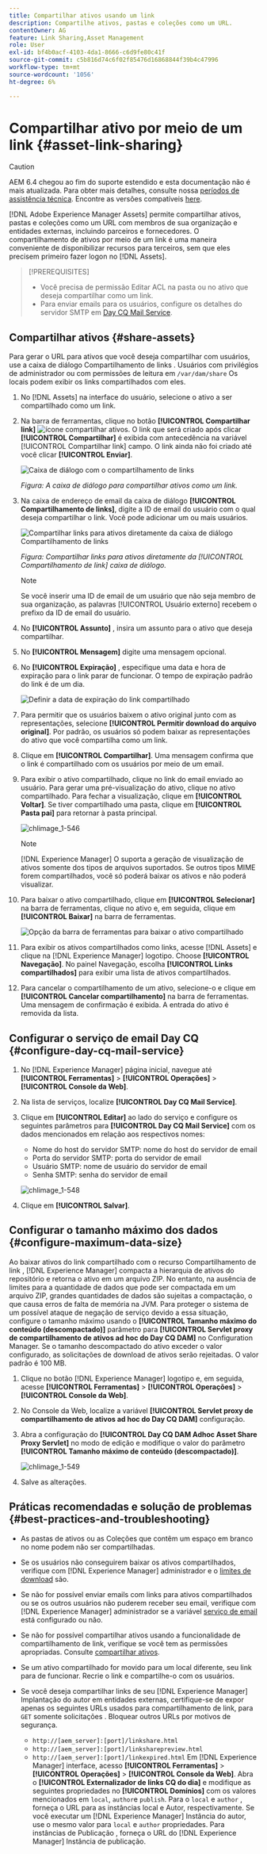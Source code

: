 ```yaml
---
title: Compartilhar ativos usando um link
description: Compartilhe ativos, pastas e coleções como um URL.
contentOwner: AG
feature: Link Sharing,Asset Management
role: User
exl-id: bf4b0acf-4103-4da1-8666-c6d9fe80c41f
source-git-commit: c5b816d74c6f02f85476d16868844f39b4c47996
workflow-type: tm+mt
source-wordcount: '1056'
ht-degree: 6%

---
```


# Compartilhar ativo por meio de um link {#asset-link-sharing}

>[!CAUTION]
>
>AEM 6.4 chegou ao fim do suporte estendido e esta documentação não é mais atualizada. Para obter mais detalhes, consulte nossa [períodos de assistência técnica](https://helpx.adobe.com/br/support/programs/eol-matrix.html). Encontre as versões compatíveis [here](https://experienceleague.adobe.com/docs/).

[!DNL Adobe Experience Manager Assets] permite compartilhar ativos, pastas e coleções como um URL com membros de sua organização e entidades externas, incluindo parceiros e fornecedores. O compartilhamento de ativos por meio de um link é uma maneira conveniente de disponibilizar recursos para terceiros, sem que eles precisem primeiro fazer logon no [!DNL Assets].

>[!PREREQUISITES]
>
>* Você precisa de permissão Editar ACL na pasta ou no ativo que deseja compartilhar como um link.
>* Para enviar emails para os usuários, configure os detalhes do servidor SMTP em [Day CQ Mail Service](#configmailservice).


## Compartilhar ativos {#share-assets}

Para gerar o URL para ativos que você deseja compartilhar com usuários, use a caixa de diálogo Compartilhamento de links . Usuários com privilégios de administrador ou com permissões de leitura em `/var/dam/share` Os locais podem exibir os links compartilhados com eles.

1. No [!DNL Assets] na interface do usuário, selecione o ativo a ser compartilhado como um link.
1. Na barra de ferramentas, clique no botão **[!UICONTROL Compartilhar link]** ![ícone compartilhar ativos](assets/assets_share.png). O link que será criado após clicar **[!UICONTROL Compartilhar]** é exibida com antecedência na variável [!UICONTROL Compartilhar link] campo. O link ainda não foi criado até você clicar **[!UICONTROL Enviar]**.

   ![Caixa de diálogo com o compartilhamento de links](assets/chlimage_1-542.png)

   *Figura: A caixa de diálogo para compartilhar ativos como um link.*

1. Na caixa de endereço de email da caixa de diálogo **[!UICONTROL Compartilhamento de links]**, digite a ID de email do usuário com o qual deseja compartilhar o link. Você pode adicionar um ou mais usuários.

   ![Compartilhar links para ativos diretamente da caixa de diálogo Compartilhamento de links](assets/chlimage_1-543.png)

   *Figura: Compartilhar links para ativos diretamente da [!UICONTROL Compartilhamento de link] caixa de diálogo.*

   >[!NOTE]
   >
   >Se você inserir uma ID de email de um usuário que não seja membro de sua organização, as palavras [!UICONTROL Usuário externo] recebem o prefixo da ID de email do usuário.

1. No **[!UICONTROL Assunto]** , insira um assunto para o ativo que deseja compartilhar.
1. No **[!UICONTROL Mensagem]** digite uma mensagem opcional.

1. No **[!UICONTROL Expiração]** , especifique uma data e hora de expiração para o link parar de funcionar. O tempo de expiração padrão do link é de um dia.

   ![Definir a data de expiração do link compartilhado](assets/chlimage_1-544.png)

1. Para permitir que os usuários baixem o ativo original junto com as representações, selecione **[!UICONTROL Permitir download do arquivo original]**. Por padrão, os usuários só podem baixar as representações do ativo que você compartilha como um link.

1. Clique em **[!UICONTROL Compartilhar]**. Uma mensagem confirma que o link é compartilhado com os usuários por meio de um email.

1. Para exibir o ativo compartilhado, clique no link do email enviado ao usuário. Para gerar uma pré-visualização do ativo, clique no ativo compartilhado. Para fechar a visualização, clique em **[!UICONTROL Voltar]**. Se tiver compartilhado uma pasta, clique em **[!UICONTROL Pasta pai]** para retornar à pasta principal.

   ![chlimage_1-546](assets/chlimage_1-546.png)

   >[!NOTE]
   >
   >[!DNL Experience Manager] O suporta a geração de visualização de ativos somente dos tipos de arquivos suportados. Se outros tipos MIME forem compartilhados, você só poderá baixar os ativos e não poderá visualizar.

1. Para baixar o ativo compartilhado, clique em **[!UICONTROL Selecionar]** na barra de ferramentas, clique no ativo e, em seguida, clique em **[!UICONTROL Baixar]** na barra de ferramentas.

   ![Opção da barra de ferramentas para baixar o ativo compartilhado](assets/chlimage_1-547.png)

1. Para exibir os ativos compartilhados como links, acesse [!DNL Assets] e clique na [!DNL Experience Manager] logotipo. Choose **[!UICONTROL Navegação]**. No painel Navegação, escolha **[!UICONTROL Links compartilhados]** para exibir uma lista de ativos compartilhados.

1. Para cancelar o compartilhamento de um ativo, selecione-o e clique em **[!UICONTROL Cancelar compartilhamento]** na barra de ferramentas. Uma mensagem de confirmação é exibida. A entrada do ativo é removida da lista.

## Configurar o serviço de email Day CQ {#configure-day-cq-mail-service}

1. No [!DNL Experience Manager] página inicial, navegue até **[!UICONTROL Ferramentas]** > **[!UICONTROL Operações]** > **[!UICONTROL Console da Web]**.
1. Na lista de serviços, localize **[!UICONTROL Day CQ Mail Service]**.
1. Clique em **[!UICONTROL Editar]** ao lado do serviço e configure os seguintes parâmetros para **[!UICONTROL Day CQ Mail Service]** com os dados mencionados em relação aos respectivos nomes:

   * Nome do host do servidor SMTP: nome do host do servidor de email
   * Porta do servidor SMTP: porta do servidor de email
   * Usuário SMTP: nome de usuário do servidor de email
   * Senha SMTP: senha do servidor de email

   ![chlimage_1-548](assets/chlimage_1-548.png)

1. Clique em **[!UICONTROL Salvar]**.

## Configurar o tamanho máximo dos dados {#configure-maximum-data-size}

Ao baixar ativos do link compartilhado com o recurso Compartilhamento de link , [!DNL Experience Manager] compacta a hierarquia de ativos do repositório e retorna o ativo em um arquivo ZIP. No entanto, na ausência de limites para a quantidade de dados que pode ser compactada em um arquivo ZIP, grandes quantidades de dados são sujeitas a compactação, o que causa erros de falta de memória na JVM. Para proteger o sistema de um possível ataque de negação de serviço devido a essa situação, configure o tamanho máximo usando o **[!UICONTROL Tamanho máximo do conteúdo (descompactado)]** parâmetro para **[!UICONTROL Servlet proxy de compartilhamento de ativos ad hoc do Day CQ DAM]** no Configuration Manager. Se o tamanho descompactado do ativo exceder o valor configurado, as solicitações de download de ativos serão rejeitadas. O valor padrão é 100 MB.

1. Clique no botão [!DNL Experience Manager] logotipo e, em seguida, acesse **[!UICONTROL Ferramentas]** > **[!UICONTROL Operações]** > **[!UICONTROL Console da Web]**.
1. No Console da Web, localize a variável **[!UICONTROL Servlet proxy de compartilhamento de ativos ad hoc do Day CQ DAM]** configuração.
1. Abra a configuração do **[!UICONTROL Day CQ DAM Adhoc Asset Share Proxy Servlet]** no modo de edição e modifique o valor do parâmetro **[!UICONTROL Tamanho máximo de conteúdo (descompactado)]**.

   ![chlimage_1-549](assets/chlimage_1-549.png)

1. Salve as alterações.

## Práticas recomendadas e solução de problemas {#best-practices-and-troubleshooting}

* As pastas de ativos ou as Coleções que contêm um espaço em branco no nome podem não ser compartilhadas.
* Se os usuários não conseguirem baixar os ativos compartilhados, verifique com [!DNL Experience Manager] administrador e o [limites de download](#configure-maximum-data-size) são.
* Se não for possível enviar emails com links para ativos compartilhados ou se os outros usuários não puderem receber seu email, verifique com [!DNL Experience Manager] administrador se a variável [serviço de email](#configure-day-cq-mail-service) está configurado ou não.
* Se não for possível compartilhar ativos usando a funcionalidade de compartilhamento de link, verifique se você tem as permissões apropriadas. Consulte [compartilhar ativos](#share-assets).
* Se um ativo compartilhado for movido para um local diferente, seu link para de funcionar. Recrie o link e compartilhe-o com os usuários.

* Se você deseja compartilhar links de seu [!DNL Experience Manager] Implantação do autor em entidades externas, certifique-se de expor apenas os seguintes URLs usados para compartilhamento de link, para `GET` somente solicitações . Bloquear outros URLs por motivos de segurança.

   * `http://[aem_server]:[port]/linkshare.html`
   * `http://[aem_server]:[port]/linksharepreview.html`
   * `http://[aem_server]:[port]/linkexpired.html`
   Em [!DNL Experience Manager] interface, acesso **[!UICONTROL Ferramentas]** > **[!UICONTROL Operações]** > **[!UICONTROL Console da Web]**. Abra o **[!UICONTROL Externalizador de links CQ do dia]** e modifique as seguintes propriedades no **[!UICONTROL Domínios]** com os valores mencionados em `local`, `author`e `publish`. Para o `local` e `author` , forneça o URL para as instâncias local e Autor, respectivamente. Se você executar um [!DNL Experience Manager] Instância do autor, use o mesmo valor para `local` e `author` propriedades. Para instâncias de Publicação , forneça o URL do [!DNL Experience Manager] Instância de publicação.
